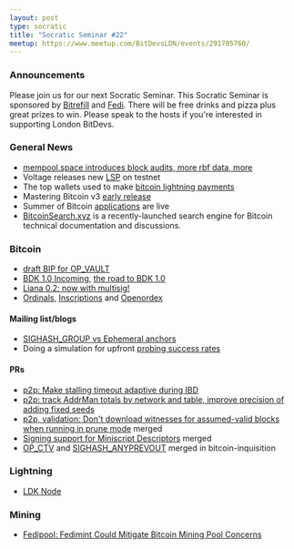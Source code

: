 ```yaml
---
layout: post
type: socratic
title: "Socratic Seminar #22"
meetup: https://www.meetup.com/BitDevsLDN/events/291705760/
---
```


### Announcements

Please join us for our next Socratic Seminar. This Socratic Seminar is sponsored by [Bitrefill](https://bitrefill.com)
and [Fedi](https://www.fedi.xyz/). There will be free drinks and pizza plus great prizes to win.
Please speak to the hosts if you're interested in supporting London BitDevs.

### General News

* [mempool.space introduces block audits, more rbf data, more](https://twitter.com/mempool/status/1625489545230954499)
* Voltage releases new [LSP](https://voltage.cloud/blog/voltage-announcements/introducing-flow-v2/) on testnet
* The top wallets used to make [bitcoin lightning payments](https://twitter.com/BitPay/status/1628077236443131909)
* Mastering Bitcoin v3 [early release](https://twitter.com/hrdng/status/1628862270607605761)
* Summer of Bitcoin [applications](https://twitter.com/summerofbitcoin/status/1614553159430721537) are live
* [BitcoinSearch.xyz](https://bitcoinsearch.xyz/) is a recently-launched search engine for Bitcoin technical documentation and discussions.

### Bitcoin

* [draft BIP for OP_VAULT](https://github.com/jamesob/bips/blob/jamesob-23-02-opvault/bip-vaults.mediawiki)
* [BDK 1.0 Incoming](https://github.com/LLFourn/bdk_core_staging), [the road to BDK 1.0](https://bitcoindevkit.org/blog/road-to-bdk-1/)
* [Liana 0.2: now with multisig!](https://github.com/wizardsardine/liana/releases/tag/0.2)
* [Ordinals](https://docs.ordinals.com/), [Inscriptions](https://docs.ordinals.com/inscriptions.html) and [Openordex](https://openordex.org/)

#### Mailing list/blogs

* [SIGHASH_GROUP vs Ephemeral anchors](https://lists.linuxfoundation.org/pipermail/bitcoin-dev/2023-January/021334.html)
* Doing a simulation for upfront [probing success rates](https://lists.linuxfoundation.org/pipermail/lightning-dev/2023-February/003853.html)

#### PRs
* [p2p: Make stalling timeout adaptive during IBD](https://github.com/bitcoin/bitcoin/pull/25880)
* [p2p: track AddrMan totals by network and table, improve precision of adding fixed seeds](https://github.com/bitcoin/bitcoin/pull/26847)
* [p2p, validation: Don't download witnesses for assumed-valid blocks when running in prune mode](https://github.com/bitcoin/bitcoin/pull/27050) merged
* [Signing support for Miniscript Descriptors](https://github.com/bitcoin/bitcoin/pull/24149) merged
* [OP_CTV](https://github.com/bitcoin-inquisition/bitcoin/pull/17) and [SIGHASH_ANYPREVOUT](https://github.com/bitcoin-inquisition/bitcoin/pull/18) merged in bitcoin-inquisition

### Lightning

* [LDK Node](https://github.com/lightningdevkit/ldk-node)

### Mining

* [Fedipool: Fedimint Could Mitigate Bitcoin Mining Pool Concerns](https://www.discreetlog.com/fedipool/)
